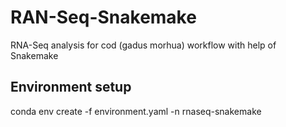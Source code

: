 # RAN-Seq-Snakemake
RNA-Seq analysis for cod (gadus morhua) workflow with help of Snakemake

## Environment setup
conda env create -f environment.yaml -n rnaseq-snakemake
